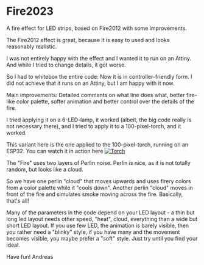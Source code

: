 # Fire2023
A fire effect for LED strips, based on Fire2012 with some improvements.

The Fire2012 effect is great, because it is easy to used and looks reasonably realistic.

I was not entirely happy with the effect and I wanted it to run on an Attiny. 
And while I tried to change details, it got worse.

So I had to whitebox the entire code: Now it is in controller-friendly form. I did not achieve that it runs on an Attiny, but I am happy with it now.

Main improvements: Detailed comments on what line does what, better fire-like color palette, softer animation and better control over the details of the fire.

I tried applying it on a 6-LED-lamp, it worked (albeit, the big code really is not necessary there), and I tried to apply it to a 100-pixel-torch, and it worked.

This variant here is the one applied to the 100-pixel-torch, running on an ESP32.
You can watch it in action here 
[![Torch](https://img.youtube.com/vi/a_Wr0q9YQs4/0.jpg)](https://www.youtube.com/watch?v=a_Wr0q9YQs4)

The "Fire" uses two layers of Perlin noise. 
Perlin is nice, as it is not totally random, but looks like a cloud.

So we have one perlin "cloud" that moves upwards and uses firery colors from a color palette while it "cools down".
Another perlin "cloud" moves in front of the fire and simulates smoke moving across the fire. 
Basically, that's all!

Many of the parameters in the code depend on your LED layout - a thin but long led layout needs other speed, "heat", cloud, everything than a wide but short LED layout. If you use few LED, the animation is barely visible, then you rather need a "blinky" style, if you have many and the movement becomes visible, you maybe prefer a "soft" style.
Just try until you find your ideal. 

Have fun!
Andreas
